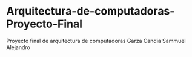 # Arquitectura-de-computadoras-Proyecto-Final
Proyecto final de arquitectura de computadoras Garza Candia Sammuel Alejandro
